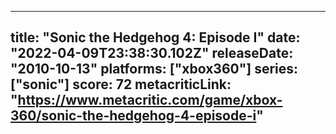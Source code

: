 
---
title: "Sonic the Hedgehog 4: Episode I"
date: "2022-04-09T23:38:30.102Z"
releaseDate: "2010-10-13"
platforms: ["xbox360"]
series: ["sonic"]
score: 72
metacriticLink: "https://www.metacritic.com/game/xbox-360/sonic-the-hedgehog-4-episode-i"
---
